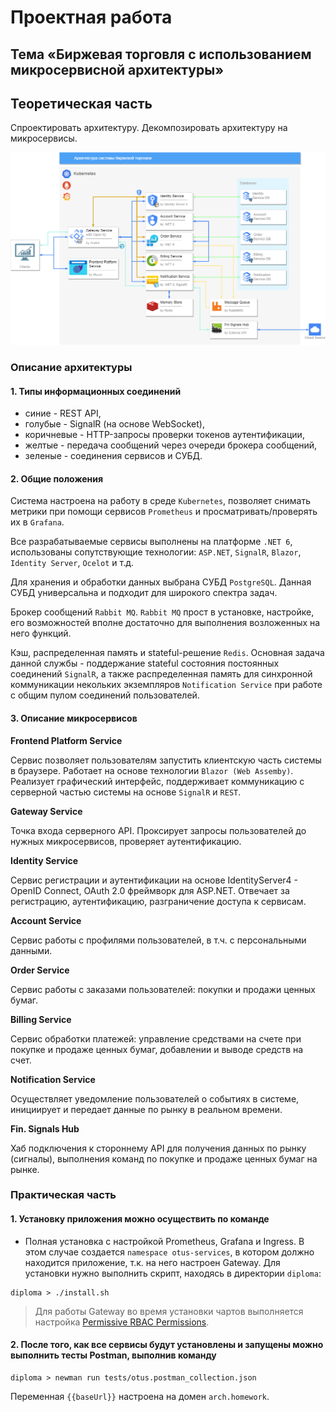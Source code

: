  # Проектная работа

## Тема «Биржевая торговля с использованием микросервисной архитектуры»

## Теоретическая часть

Спроектировать архитектуру. Декомпозировать архитектуру на микросервисы.

![Микросервисная архитектура системы](img/arch.png)

### Описание архитектуры

#### 1. Типы информационных соединений

- синие - REST API,
- голубые - SignalR (на основе WebSocket),
- коричневые - HTTP-запросы проверки токенов аутентификации,
- желтые - передача сообщений через очереди брокера сообщений,
- зеленые - соединения сервисов и СУБД.

#### 2. Общие положения

Система настроена на работу в среде `Kubernetes`, позволяет снимать метрики при помощи сервисов `Prometheus` и просматривать/проверять их в `Grafana`.

Все разрабатываемые сервисы выполнены на платформе `.NET 6`, использованы сопутствующие технологии: `ASP.NET`, `SignalR`, `Blazor`, `Identity Server`, `Ocelot` и т.д.

Для хранения и обработки данных выбрана СУБД `PostgreSQL`. Данная СУБД универсальна и подходит для широкого спектра задач.

Брокер сообщений `Rabbit MQ`. `Rabbit MQ` прост в установке, настройке, его возможностей вполне достаточно для выполнения возложенных на него функций.

Кэш, распределенная память и stateful-решение `Redis`. Основная задача данной службы - поддержание stateful состояния постоянных соединений `SignalR`, а также распределенная память для синхронной коммуникации некольких экземпляров `Notification Service` при работе с общим пулом соединений пользователей.

#### 3. Описание микросервисов

__Frontend Platform Service__

Сервис позволяет пользователям запустить клиентскую часть системы в браузере. Работает на основе технологии `Blazor (Web Assemby)`. Реализует графический интерфейс, поддерживает коммуникацию с серверной частью системы на основе `SignalR` и `REST`.

__Gateway Service__

Точка входа серверного API. Проксирует запросы пользователей до нужных микросервисов, проверяет аутентификацию.

__Identity Service__

Сервис регистрации и аутентификации на основе IdentityServer4 - OpenID Connect, OAuth 2.0 фреймворк для ASP.NET. Отвечает за регистрацию, аутентификацию, разграничение доступа к сервисам.

__Account Service__

Сервис работы с профилями пользователей, в т.ч. с персональными данными.

__Order Service__

Сервис работы с заказами пользователей: покупки и продажи ценных бумаг.

__Billing Service__

Сервис обработки платежей: управление средствами на счете при покупке и продаже ценных бумаг, добавлении и выводе средств на счет.

__Notification Service__

Осуществляет уведомление пользователей о событиях в системе, инициирует и передает данные по рынку в реальном времени. 

__Fin. Signals Hub__

Хаб подключения к стороннему API для получения данных по рынку (сигналы), выполнения команд по покупке и продаже ценных бумаг на рынке.

### Практическая часть

#### 1. Установку приложения можно осуществить по команде

- Полная установка с настройкой Prometheus, Grafana и Ingress. В этом случае создается `namespace otus-services`, в котором должно находится приложение, т.к. на него настроен Gateway. Для установки нужно выполнить скрипт, находясь в директории `diploma`:

```shell
diploma > ./install.sh
```

> Для работы Gateway во время установки чартов выполняется настройка [Permissive RBAC Permissions](https://kubernetes.io/docs/reference/access-authn-authz/rbac/#permissive-rbac-permissions).

#### 2. После того, как все сервисы будут установлены и запущены можно выполнить тесты Postman, выполнив команду

```shell
diploma > newman run tests/otus.postman_collection.json
```

Переменная `{{baseUrl}}` настроена на домен `arch.homework`.
